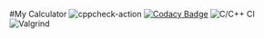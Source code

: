 #My Calculator
![cppcheck-action](https://github.com/99002786/act2/workflows/cppcheck-action/badge.svg)
[![Codacy Badge](https://app.codacy.com/project/badge/Grade/f5795b5a1e7f4222baf3943052c78a09)](https://www.codacy.com/gh/99002786/activit/dashboard?utm_source=github.com&amp;utm_medium=referral&amp;utm_content=99002786/activit&amp;utm_campaign=Badge_Grade)
![C/C++ CI](https://github.com/stepin104308/Onespot1/workflows/C/C++%20CI/badge.svg)
![Valgrind](https://github.com/stepin654321/MiniProject_Template/workflows/Valgrind/badge.svg)


